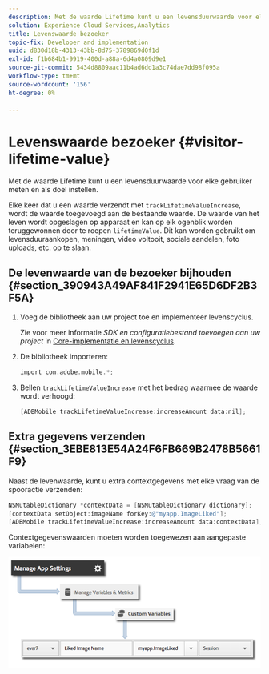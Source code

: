 ```yaml
---
description: Met de waarde Lifetime kunt u een levensduurwaarde voor elke gebruiker meten en als doel instellen.
solution: Experience Cloud Services,Analytics
title: Levenswaarde bezoeker
topic-fix: Developer and implementation
uuid: d830d18b-4313-43bb-8d75-3789869d0f1d
exl-id: f1b684b1-9919-400d-a88a-6d4a0809d9e1
source-git-commit: 5434d8809aac11b4ad6dd1a3c74dae7dd98f095a
workflow-type: tm+mt
source-wordcount: '156'
ht-degree: 0%

---
```


# Levenswaarde bezoeker {#visitor-lifetime-value}

Met de waarde Lifetime kunt u een levensduurwaarde voor elke gebruiker meten en als doel instellen.

Elke keer dat u een waarde verzendt met `trackLifetimeValueIncrease`, wordt de waarde toegevoegd aan de bestaande waarde. De waarde van het leven wordt opgeslagen op apparaat en kan op elk ogenblik worden teruggewonnen door te roepen `lifetimeValue`. Dit kan worden gebruikt om levensduuraankopen, meningen, video voltooit, sociale aandelen, foto uploads, etc. op te slaan.

## De levenwaarde van de bezoeker bijhouden {#section_390943A49AF841F2941E65D6DF2B3F5A}

1. Voeg de bibliotheek aan uw project toe en implementeer levenscyclus.

   Zie voor meer informatie *SDK en configuratiebestand toevoegen aan uw project* in [Core-implementatie en levenscyclus](/help/ios/getting-started/dev-qs.md).
1. De bibliotheek importeren:

   ```objective-c
   import com.adobe.mobile.*;
   ```

1. Bellen `trackLifetimeValueIncrease` met het bedrag waarmee de waarde wordt verhoogd:

   ```objective-c
   [ADBMobile trackLifetimeValueIncrease:increaseAmount data:nil];
   ```

## Extra gegevens verzenden {#section_3EBE813E54A24F6FB669B2478B5661F9}

Naast de levenwaarde, kunt u extra contextgegevens met elke vraag van de spooractie verzenden:

```objective-c
NSMutableDictionary *contextData = [NSMutableDictionary dictionary]; 
[contextData setObject:imageName forKey:@"myapp.ImageLiked"]; 
[ADBMobile trackLifetimeValueIncrease:increaseAmount data:contextData];
```

Contextgegevenswaarden moeten worden toegewezen aan aangepaste variabelen:

![](assets/map-variable-context-ltv.png)
